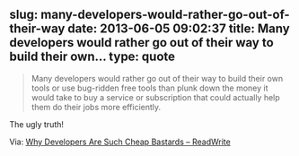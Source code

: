 slug: many-developers-would-rather-go-out-of-their-way
date: 2013-06-05 09:02:37
title: Many developers would rather go out of their way to build their own...
type: quote
---

> Many developers would rather go out of their way to build their own tools or use bug-ridden free tools than plunk down the money it would take to buy a service or subscription that could actually help them do their jobs more efficiently.

The ugly truth!

 Via: [Why Developers Are Such Cheap Bastards – ReadWrite](http://readwrite.com/2013/06/03/why-developers-are-such-cheap-bastards)
